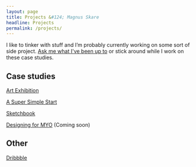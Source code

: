 ```yaml
---
layout: page
title: Projects &#124; Magnus Skare
headline: Projects
permalink: /projects/
---
```


I like to tinker with stuff and I’m probably currently working on some sort of side project. <a href="https://twitter.com/MagnusSkare" target="_blank" class="mark">Ask me what I've been up to</a> or stick around while I work on these case studies.

## Case studies

<a href="/case-exhibition">Art Exhibition</a>

<a href="/case-framework">A Super Simple Start</a>

<a href="/case-sketchbook">Sketchbook</a>

<a href="/case-myo">Designing for MYO</a> (Coming soon)

## Other

<a href="https://dribbble.com/PartCoffee/" target="_blank">Dribbble</a>